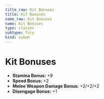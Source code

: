 ```yaml
---
title_raw: Kit Bonuses
title: Kit Bonuses
name_raw: Kit Bonuses
name: Kit Bonuses
type: classes
subtype: fury
kind: vuken
---
```


# Kit Bonuses

- **Stamina Bonus:** +9
- **Speed Bonus:** +2
- **Melee Weapon Damage Bonus:** +2/+2/+2
- **Disengage Bonus:** +1

